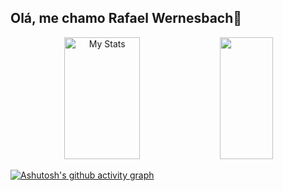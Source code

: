 ## Olá, me chamo Rafael Wernesbach👋

<div align="center">  
  <img width="49%" height="195px" src="https://github-readme-stats.vercel.app/api?username=RafaelWernesbach&show_icons=true&count_private=true&hide_border=true&title_color=96BCE5&icon_color=00bfbf&text_color=c9d1d9&bg_color=0d1117" alt="My Stats" /> 
  <img width="41%" height="195px" src="https://github-readme-stats.vercel.app/api/top-langs/?username=RafaelWrnesbach&layout=compact&hide_border=true&title_color=96BCE5&text_color=00bfbf&bg_color=0d1117" />
</div>

[![Ashutosh's github activity graph](https://github-readme-activity-graph.vercel.app/graph?username=RafaelWernesbach&bg_color=96BCE500&color=ffffff&line=00ffbf&point=ffffff&area=true&hide_border=true)](https://github.com/ashutosh00710/github-readme-activity-graph)



